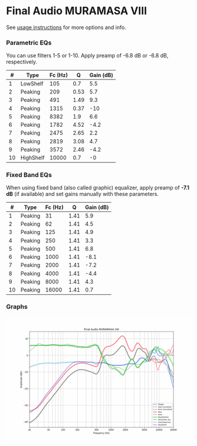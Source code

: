 # Final Audio MURAMASA VIII
See [usage instructions](https://github.com/jaakkopasanen/AutoEq#usage) for more options and info.

### Parametric EQs
You can use filters 1-5 or 1-10. Apply preamp of -6.8 dB or -6.8 dB, respectively.

|   # | Type      |   Fc (Hz) |    Q |   Gain (dB) |
|-----|-----------|-----------|------|-------------|
|   1 | LowShelf  |       105 | 0.7  |         5.5 |
|   2 | Peaking   |       209 | 0.53 |         5.7 |
|   3 | Peaking   |       491 | 1.49 |         9.3 |
|   4 | Peaking   |      1315 | 0.37 |       -10   |
|   5 | Peaking   |      8382 | 1.9  |         6.6 |
|   6 | Peaking   |      1782 | 4.52 |        -4.2 |
|   7 | Peaking   |      2475 | 2.65 |         2.2 |
|   8 | Peaking   |      2819 | 3.08 |         4.7 |
|   9 | Peaking   |      3572 | 2.46 |        -4.2 |
|  10 | HighShelf |     10000 | 0.7  |        -0   |

### Fixed Band EQs
When using fixed band (also called graphic) equalizer, apply preamp of **-7.1 dB** (if available) and set gains manually with these parameters.

|   # | Type    |   Fc (Hz) |    Q |   Gain (dB) |
|-----|---------|-----------|------|-------------|
|   1 | Peaking |        31 | 1.41 |         5.9 |
|   2 | Peaking |        62 | 1.41 |         4.5 |
|   3 | Peaking |       125 | 1.41 |         4.9 |
|   4 | Peaking |       250 | 1.41 |         3.3 |
|   5 | Peaking |       500 | 1.41 |         6.8 |
|   6 | Peaking |      1000 | 1.41 |        -8.1 |
|   7 | Peaking |      2000 | 1.41 |        -7.2 |
|   8 | Peaking |      4000 | 1.41 |        -4.4 |
|   9 | Peaking |      8000 | 1.41 |         4.3 |
|  10 | Peaking |     16000 | 1.41 |         0.7 |

### Graphs
![](./Final%20Audio%20MURAMASA%20VIII.png)
